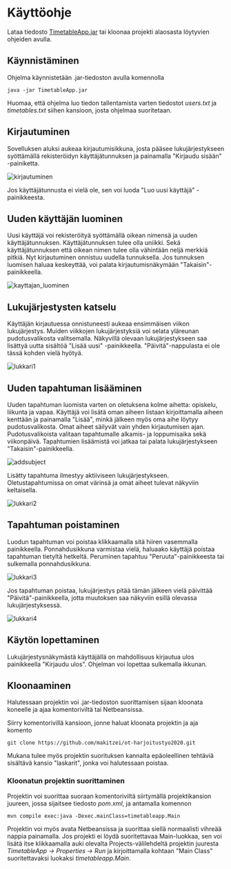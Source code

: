 # Käyttöohje
Lataa tiedosto [TimetableApp.jar](https://github.com/makitzei/ot-harjoitustyo2020/releases) tai kloonaa projekti alaosasta löytyvien ohjeiden avulla.

## Käynnistäminen
Ohjelma käynnistetään .jar-tiedoston avulla komennolla 
```
java -jar TimetableApp.jar
```
Huomaa, että ohjelma luo tiedon tallentamista varten tiedostot *users.txt* ja *timetables.txt* siihen kansioon, josta ohjelmaa suoritetaan.

## Kirjautuminen
Sovelluksen aluksi aukeaa kirjautumisikkuna, josta pääsee lukujärjestykseen syöttämällä rekisteröidyn käyttäjätunnuksen ja painamalla "Kirjaudu sisään" -painiketta.  

![kirjautuminen](https://github.com/makitzei/ot-harjoitustyo2020/blob/master/dokumentaatio/kuvat/kirjautuminen.png)  

Jos käyttäjätunnusta ei vielä ole, sen voi luoda "Luo uusi käyttäjä" -painikkeesta.  

## Uuden käyttäjän luominen
Uusi käyttäjä voi rekisteröityä syöttämällä oikean nimensä ja uuden käyttäjätunnuksen. Käyttäjätunnuksen tulee olla uniikki. Sekä käyttäjätunnuksen että oikean nimen tulee olla vähintään neljä merkkiä pitkiä. Nyt kirjautuminen onnistuu uudella tunnuksella. Jos tunnuksen luomisen haluaa keskeyttää, voi palata kirjautumisnäkymään "Takaisin"-painikkeella.  

![kayttajan_luominen](https://github.com/makitzei/ot-harjoitustyo2020/blob/master/dokumentaatio/kuvat/register.png)

## Lukujärjestysten katselu
Käyttäjän kirjautuessa onnistuneesti aukeaa ensimmäisen viikon lukujärjestys. Muiden viikkojen lukujärjestyksiä voi selata yläreunan pudotusvalikosta valitsemalla. Näkyvillä olevaan lukujärjestykseen saa lisättyä uutta sisältöä "Lisää uusi" -painikkeella. "Päivitä"-nappulasta ei ole tässä kohden vielä hyötyä.

![lukkari1](https://github.com/makitzei/ot-harjoitustyo2020/blob/master/dokumentaatio/kuvat/lukkari1_v2.png)  

## Uuden tapahtuman lisääminen
Uuden tapahtuman luomista varten on oletuksena kolme aihetta: opiskelu, liikunta ja vapaa. Käyttäjä voi lisätä oman aiheen listaan kirjoittamalla aiheen kenttään ja painamalla "Lisää", minkä jälkeen myös oma aihe löytyy pudotusvalikosta. Omat aiheet säilyvät vain yhden kirjautumisen ajan. Pudotusvalikoista valitaan tapahtumalle alkamis- ja loppumisaika sekä viikonpäivä. Tapahtumien lisäämistä voi jatkaa tai palata lukujärjestykseen "Takaisin"-painikkeella. 

![addsubject](https://github.com/makitzei/ot-harjoitustyo2020/blob/master/dokumentaatio/kuvat/addsubject.png)  

Lisätty tapahtuma ilmestyy aktiiviseen lukujärjestykseen. Oletustapahtumissa on omat värinsä ja omat aiheet tulevat näkyviin keltaisella. 

![lukkari2](https://github.com/makitzei/ot-harjoitustyo2020/blob/master/dokumentaatio/kuvat/lukkari2_v2.png)  

## Tapahtuman poistaminen

Luodun tapahtuman voi poistaa klikkaamalla sitä hiiren vasemmalla painikkeella. Ponnahdusikkuna varmistaa vielä, haluaako käyttäjä poistaa tapahtuman tietyltä hetkeltä. Peruminen tapahtuu "Peruuta"-painikkeesta tai sulkemalla ponnahdusikkuna. 

![lukkari3](https://github.com/makitzei/ot-harjoitustyo2020/blob/master/dokumentaatio/kuvat/lukkari3_v2.png)  

Jos tapahtuman poistaa, lukujärjestys pitää tämän jälkeen vielä päivittää "Päivitä"-painikkeella, jotta muutoksen saa näkyviin esillä olevassa lukujärjestyksessä.  

![lukkari4](https://github.com/makitzei/ot-harjoitustyo2020/blob/master/dokumentaatio/kuvat/lukkari4_v2.png)  

## Käytön lopettaminen

Lukujärjestysnäkymästä käyttäjällä on mahdollisuus kirjautua ulos painikkeella "Kirjaudu ulos". Ohjelman voi lopettaa sulkemalla ikkunan.


## Kloonaaminen
Halutessaan projektin voi .jar-tiedoston suorittamisen sijaan kloonata koneelle ja ajaa komentoriviltä tai Netbeansissa.
  
Siirry komentorivillä kansioon, jonne haluat kloonata projektin ja aja komento  
```
git clone https://github.com/makitzei/ot-harjoitustyo2020.git
```
Mukana tulee myös projektin suorituksen kannalta epäoleellinen tehtäviä sisältävä kansio "laskarit", jonka voi halutessaan poistaa.  

### Kloonatun projektin suorittaminen
Projektin voi suorittaa suoraan komentoriviltä siirtymällä projektikansion juureen, jossa sijaitsee tiedosto *pom.xml*, ja antamalla komennon  
```
mvn compile exec:java -Dexec.mainClass=timetableapp.Main
```
Projektin voi myös avata Netbeansissa ja suorittaa siellä normaalisti vihreää nappia painamalla. Jos projekti ei löydä suoritettavaa Main-luokkaa, sen voi lisätä itse klikkaamalla auki olevalta Projects-välilehdeltä projektin juuresta *TimetableApp -> Properties -> Run* ja kirjoittamalla kohtaan "Main Class" suoritettavaksi luokaksi *timetableapp.Main*.
